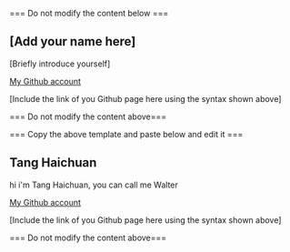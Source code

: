 === Do not modify the content below ===

## [Add your name here]
[Briefly introduce yourself]

[My Github account](http://www.github.com/put-your-github-username-here/)

[Include the link of you Github page here using the syntax shown above]

=== Do not modify the content above===

=== Copy the above template and paste below and edit it ===

## Tang Haichuan
hi i'm Tang Haichuan, you can call me Walter

[My Github account](http://www.github.com/cswclui)

[Include the link of you Github page here using the syntax shown above]

=== Do not modify the content above===


